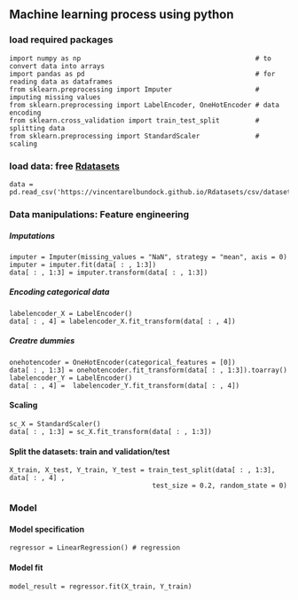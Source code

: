 ## Machine learning process using python

### load required packages
``` 
import numpy as np                                            # to convert data into arrays
import pandas as pd                                           # for reading data as dataframes
from sklearn.preprocessing import Imputer                     # imputing missing values
from sklearn.preprocessing import LabelEncoder, OneHotEncoder # data encoding
from sklearn.cross_validation import train_test_split         # splitting data
from sklearn.preprocessing import StandardScaler              # scaling
```
### load data: free [Rdatasets](https://vincentarelbundock.github.io/Rdatasets/datasets.html)
``` 
data = pd.read_csv('https://vincentarelbundock.github.io/Rdatasets/csv/datasets/iris.csv')
```
### Data manipulations: Feature engineering
##### Imputations
``` 
imputer = Imputer(missing_values = "NaN", strategy = "mean", axis = 0)
imputer = imputer.fit(data[ : , 1:3])
data[ : , 1:3] = imputer.transform(data[ : , 1:3])
``` 

##### Encoding categorical data
``` 
labelencoder_X = LabelEncoder()
data[ : , 4] = labelencoder_X.fit_transform(data[ : , 4])
``` 

##### Creatre dummies
``` 
onehotencoder = OneHotEncoder(categorical_features = [0])
data[ : , 1:3] = onehotencoder.fit_transform(data[ : , 1:3]).toarray()
labelencoder_Y = LabelEncoder()
data[ : , 4] =  labelencoder_Y.fit_transform(data[ : , 4])
``` 

#### Scaling
``` 
sc_X = StandardScaler()
data[ : , 1:3] = sc_X.fit_transform(data[ : , 1:3])
``` 

#### Split the datasets: train and validation/test
``` 
X_train, X_test, Y_train, Y_test = train_test_split(data[ : , 1:3], data[ : , 4] , 
                                    test_size = 0.2, random_state = 0)
``` 

### Model
#### Model specification
```
regressor = LinearRegression() # regression

```

#### Model fit
```
model_result = regressor.fit(X_train, Y_train)
```
